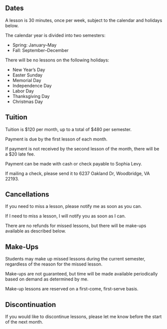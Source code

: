 ## Dates

A lesson is 30 minutes, once per week, subject to the calendar and holidays below.

The calendar year is divided into two semesters:

-   Spring: January–May
-   Fall: September–December

There will be no lessons on the following holidays:

-   New Year’s Day
-   Easter Sunday
-   Memorial Day
-   Independence Day
-   Labor Day
-   Thanksgiving Day
-   Christmas Day

## Tuition

Tuition is $120 per month, up to a total of $480 per semester.

Payment is due by the first lesson of each month.

If payment is not received by the second lesson of the month, there will be a $20 late fee.

Payment can be made with cash or check payable to Sophia Levy.

If mailing a check, please send it to 6237 Oakland Dr, Woodbridge, VA 22193.

## Cancellations

If you need to miss a lesson, please notify me as soon as you can.

If I need to miss a lesson, I will notify you as soon as I can.

There are no refunds for missed lessons, but there will be make-ups available as described below.

## Make-Ups

Students may make up missed lessons during the current semester, regardless of the reason for the missed lesson.

Make-ups are not guaranteed, but time will be made available periodically based on demand as determined by me.

Make-up lessons are reserved on a first-come, first-serve basis.

## Discontinuation

If you would like to discontinue lessons, please let me know before the start of the next month.
<!--stackedit_data:
eyJoaXN0b3J5IjpbLTEwNTkzOTU4NThdfQ==
-->